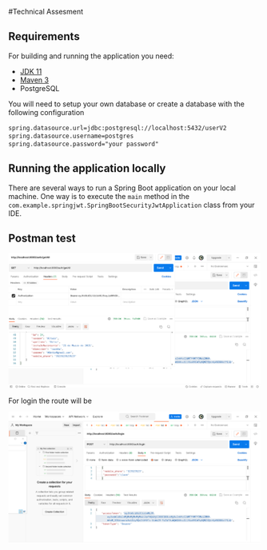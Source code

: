 #Technical Assesment

## Requirements

For building and running the application you need:

- [JDK 11](https://www.oracle.com/co/java/technologies/javase/jdk11-archive-downloads.html)
- [Maven 3](https://maven.apache.org)
- PostgreSQL

You will need to setup your own database or create a database with the following configuration

```
spring.datasource.url=jdbc:postgresql://localhost:5432/userV2
spring.datasource.username=postgres
spring.datasource.password="your password"
```
## Running the application locally

There are several ways to run a Spring Boot application on your local machine. One way is to execute the `main` method in the `com.example.springjwt.SpringBootSecurityJwtApplication` class from your IDE.

## Postman test


![Get All User in postman](GetAll.png)



For login the route will be

![Login in postman](Login.png)

